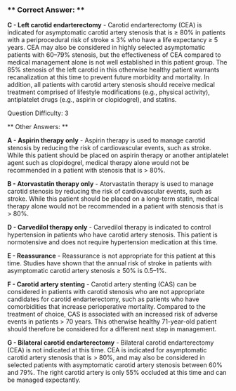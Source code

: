 ### ** Correct Answer: **

**C - Left carotid endarterectomy** - Carotid endarterectomy (CEA) is indicated for asymptomatic carotid artery stenosis that is ≥ 80% in patients with a periprocedural risk of stroke ≤ 3% who have a life expectancy ≥ 5 years. CEA may also be considered in highly selected asymptomatic patients with 60–79% stenosis, but the effectiveness of CEA compared to medical management alone is not well established in this patient group. The 85% stenosis of the left carotid in this otherwise healthy patient warrants recanalization at this time to prevent future morbidity and mortality. In addition, all patients with carotid artery stenosis should receive medical treatment comprised of lifestyle modifications (e.g., physical activity), antiplatelet drugs (e.g., aspirin or clopidogrel), and statins.

Question Difficulty: 3

** Other Answers: **

**A - Aspirin therapy only** - Aspirin therapy is used to manage carotid stenosis by reducing the risk of cardiovascular events, such as stroke. While this patient should be placed on aspirin therapy or another antiplatelet agent such as clopidogrel, medical therapy alone would not be recommended in a patient with stenosis that is > 80%.

**B - Atorvastatin therapy only** - Atorvastatin therapy is used to manage carotid stenosis by reducing the risk of cardiovascular events, such as stroke. While this patient should be placed on a long-term statin, medical therapy alone would not be recommended in a patient with stenosis that is > 80%.

**D - Carvedilol therapy only** - Carvedilol therapy is indicated to control hypertension in patients who have carotid artery stenosis. This patient is normotensive and does not require hypertension medication at this time.

**E - Reassurance** - Reassurance is not appropriate for this patient at this time. Studies have shown that the annual risk of stroke in patients with asymptomatic carotid artery stenosis ≥ 50% is 0.5–1%.

**F - Carotid artery stenting** - Carotid artery stenting (CAS) can be considered in patients with carotid stenosis who are not appropriate candidates for carotid endarterectomy, such as patients who have comorbidities that increase perioperative mortality. Compared to the treatment of choice, CAS is associated with an increased risk of adverse events in patients > 70 years. This otherwise healthy 71-year-old patient should therefore be considered for a different next step in management.

**G - Bilateral carotid endarterectomy** - Bilateral carotid endarterectomy (CEA) is not indicated at this time. CEA is indicated for asymptomatic carotid artery stenosis that is > 80%, and may also be considered in selected patients with asymptomatic carotid artery stenosis between 60% and 79%. The right carotid artery is only 55% occluded at this time and can be managed expectantly.

